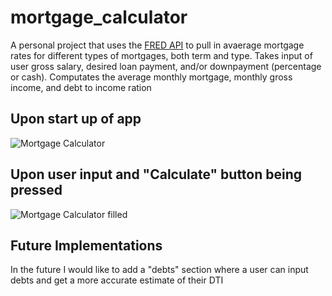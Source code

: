 # mortgage_calculator

A personal project that uses the [FRED API](https://fred.stlouisfed.org/docs/api/fred/) to pull in avaerage mortgage rates for different types of mortgages, both term and type. Takes input of user gross salary, desired loan payment, and/or downpayment (percentage or cash). Computates the average monthly mortgage, monthly gross income, and debt to income ration

## Upon start up of app
![Mortgage Calculator](https://i.imgur.com/jBsfDUm.png)

## Upon user input and "Calculate" button being pressed

![Mortgage Calculator filled](https://i.imgur.com/VG4rixY.png)

## Future Implementations
In the future I would like to add a "debts" section where a user can input debts and get a more accurate estimate of their DTI
